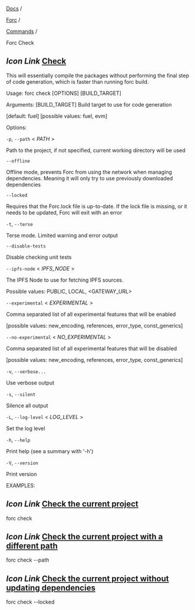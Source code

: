 [Docs](https://docs.fuel.network/) /

[Forc](https://docs.fuel.network/docs/forc/) /

[Commands](https://docs.fuel.network/docs/forc/commands/) /

Forc Check

## _Icon Link_ [Check](https://docs.fuel.network/docs/forc/commands/forc%5fcheck/\#forc-check)

This will essentially compile the packages without performing the final step of code generation, which is faster than running forc build.

Usage: forc check \[OPTIONS\] \[BUILD\_TARGET\]

Arguments: \[BUILD\_TARGET\] Build target to use for code generation

\[default: fuel\] \[possible values: fuel, evm\]

Options:

`-p`, `--path` < _PATH_ \>

Path to the project, if not specified, current working directory will be used

`--offline`

Offline mode, prevents Forc from using the network when managing dependencies. Meaning it will only try to use previously downloaded dependencies

`--locked`

Requires that the Forc.lock file is up-to-date. If the lock file is missing, or it needs to be updated, Forc will exit with an error

`-t`, `--terse`

Terse mode. Limited warning and error output

`--disable-tests`

Disable checking unit tests

`--ipfs-node` < _IPFS\_NODE_ \>

The IPFS Node to use for fetching IPFS sources.

Possible values: PUBLIC, LOCAL, <GATEWAY\_URL>

`--experimental` < _EXPERIMENTAL_ \>

Comma separated list of all experimental features that will be enabled

\[possible values: new\_encoding, references, error\_type, const\_generics\]

`--no-experimental` < _NO\_EXPERIMENTAL_ \>

Comma separated list of all experimental features that will be disabled

\[possible values: new\_encoding, references, error\_type, const\_generics\]

`-v`, `--verbose...`

Use verbose output

`-s`, `--silent`

Silence all output

`-L`, `--log-level` < _LOG\_LEVEL_ \>

Set the log level

`-h`, `--help`

Print help (see a summary with '-h')

`-V`, `--version`

Print version

EXAMPLES:

## _Icon Link_ [Check the current project](https://docs.fuel.network/docs/forc/commands/forc%5fcheck/\#forc-check)

forc check

## _Icon Link_ [Check the current project with a different path](https://docs.fuel.network/docs/forc/commands/forc%5fcheck/\#forc-check)

forc check --path

## _Icon Link_ [Check the current project without updating dependencies](https://docs.fuel.network/docs/forc/commands/forc%5fcheck/\#forc-check)

forc check --locked